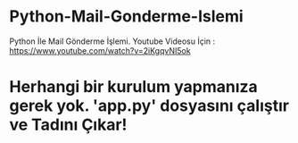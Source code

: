 # Python-Mail-Gonderme-Islemi
Python İle Mail Gönderme İşlemi. Youtube Videosu İçin :  https://www.youtube.com/watch?v=2iKgqvNI5ok

# Herhangi bir kurulum yapmanıza gerek yok. 'app.py' dosyasını çalıştır ve <b>Tadını Çıkar!</b>

